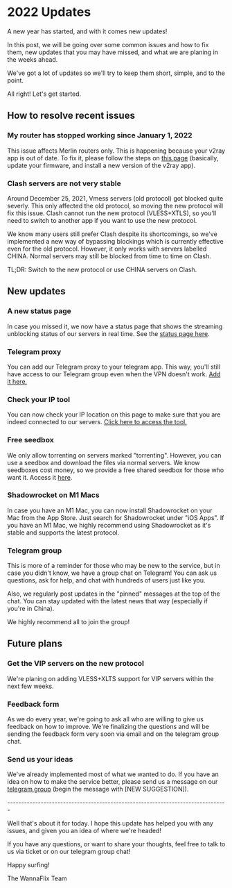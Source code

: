 # 2022 Updates

A new year has started, and with it comes new updates!&#x20;

In this post, we will be going over some common issues and how to fix them, new updates that you may have missed, and what we are planing in the weeks ahead.

We've got a lot of updates so we'll try to keep them short, simple, and to the point.&#x20;

All right! Let's get started.

## How to resolve recent issues

### My router has stopped working since January 1, 2022

This issue affects Merlin routers only. This is happening because your v2ray app is out of date. To fix it, please follow the steps on [this page](../routers/merlin/v2ray.md#update-important) (basically, update your firmware, and install a new version of the v2ray app).

### Clash servers are not very stable

Around December 25, 2021, Vmess servers (old protocol) got blocked quite severly. This only affected the old protocol, so moving the new protocol will fix this issue. Clash cannot run the new protocol (VLESS+XTLS), so you'll need to switch to another app if you want to use the new protocol.&#x20;

We know many users still prefer Clash despite its shortcomings, so we've implemented a new way of bypassing blockings which is currently effective even for the old protocol. However, it only works with servers labelled CHINA. Normal servers may still be blocked from time to time on Clash.

TL;DR: Switch to the new protocol or use CHINA servers on Clash.

## New updates

### A new status page

In case you missed it, we now have a status page that shows the streaming unblocking status of our servers in real time. See the [status page here](https://status.wannaflix.net).

### Telegram proxy

You can add our Telegram proxy to your telegram app. This way, you'll still have access to our Telegram group even when the VPN doesn't work. [Add it here.](https://wannaflix.net/telegram-proxy.php)

### Check your IP tool

You can now check your IP location on this page to make sure that you are indeed connected to our servers. [Click here to access the tool.](https://wannaflix.net/testip.php)

### Free seedbox

We only allow torrenting on servers marked "torrenting". However, you can use a seedbox and download the files via normal servers. We know seedboxes cost money, so we provide a free shared seedbox for those who want it. Access it [here](https://wannaflix.net/torrenting.php).

### Shadowrocket on M1 Macs

In case you have an M1 Mac, you can now install Shadowrocket on your Mac from the App Store. Just search for Shadowrocket under "iOS Apps". If you have an M1 Mac, we highly recommend using Shadowrocket as it's stable and supports the latest protocol.

### Telegram group

This is more of a reminder for those who may be new to the service, but in case you didn't know, we have a group chat on Telegram! You can ask us questions, ask for help, and chat with hundreds of users just like you.&#x20;

Also, we regularly post updates in the "pinned" messages at the top of the chat. You can stay updated with the latest news that way (especially if you're in China).

We highly recommend all to join the group!

## Future plans

### Get the VIP servers on the new protocol

We're planing on adding VLESS+XLTS support for VIP servers within the next few weeks.

### Feedback form

As we do every year, we're going to ask all who are willing to give us feedback on how to improve. We're finalizing the questions and will be sending the feedback form very soon via email and on the telegram group chat.&#x20;

### Send us your ideas

We've already implemented most of what we wanted to do. If you have an idea on how to make the service better, please send us a message on our [telegram group](https://t.me/wannaflixvpn) (begin the message with \[NEW SUGGESTION]).

\-------------------------------------------------------------------------------

Well that's about it for today. I hope this update has helped you with any issues, and given you an idea of where we're headed!

If you have any questions, or want to share your thoughts, feel free to talk to us via ticket or on our telegram group chat!

Happy surfing!

The WannaFlix Team





